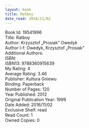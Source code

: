 ```yaml
---
layout: book
title: Ratboy
date_read: 2016/11/02
---
```


Book Id: 19541996<br />
Title: Ratboy<br />
Author: Krzysztof „Prosiak” Owedyk<br />
Author l-f: Owedyk, Krzysztof „Prosiak”<br />
Additional Authors: <br />
ISBN: <br />
ISBN13: 9788360915639<br />
My Rating: 4<br />
Average Rating: 3.46<br />
Publisher: Kultura Gniewu<br />
Binding: Paperback<br />
Number of Pages: 120<br />
Year Published: 2012<br />
Original Publication Year: 1999<br />
Date Added: 2016/11/02<br />
Exclusive Shelf: read<br />
Read Count: 1<br />
Owned Copies: 0<br />

